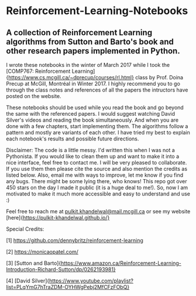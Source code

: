 # Reinforcement-Learning-Notebooks

## A collection of Reinforcement Learning algorithms from Sutton and Barto's book and other research papers implemented in Python.

I wrote these notebooks in the winter of March 2017 while I took the [COMP767: Reinforcement Learning] {https://www.cs.mcgill.ca/~dprecup/courses/rl.html} class by Prof. Doina Precup at McGill, Montréal in Winter 2017. I highly recommend you to go through the class notes and references of all the papers the intructors have posted on the website.

These notebooks should be used while you read the book and go beyond the same with the referenced papers. I would suggest watching David Silver's videos and reading the book simultaneously. And when you are done with a few chapters, start implementing them. The algorithms follow a pattern and mostly are variants of each other. I have tried my best to explain each notebook's results and possible future directions.


Disclaimer: The code is a little messy. I'd written this when I was not a Pythonista. If you would like to clean them up and want to make it into a nice interface, feel free to contact me. I will be very pleased to collaborate. If you use them then please cite the source and also mention the credits as listed below. Also, email me with ways to improve, let me know if you find any bugs. There might be some lying there, who knows! This repo got over 450 stars on the day I made it public (it is a huge deal to me!). So, now I am motivated to make it much more accessible and easy to understand and use :)

Feel free to reach me at pulkit.khandelwal@mail.mcgill.ca or see my website [here]{https://pulkit-khandelwal.github.io/}

Special Credits:

[1] https://github.com/dennybritz/reinforcement-learning

[2] https://monicaopatel.com/

[3] [Sutton and Barto]{https://www.amazon.ca/Reinforcement-Learning-Introduction-Richard-Sutton/dp/0262193981}

[4] [David Silver]{https://www.youtube.com/playlist?list=PLqYmG7hTraZDM-OYHWgPebj2MfCFzFObQ}
